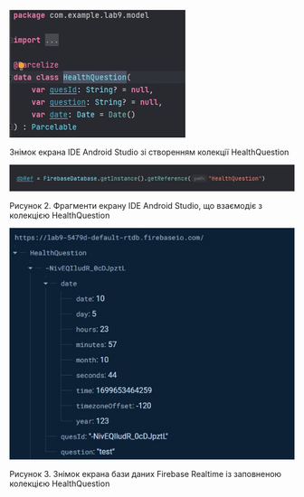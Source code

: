 ![ConstructDB](/3-SoftwareConstruction/2-IDE/ConstructDB.jpg)
<div >
  <p>Знімок екрана IDE Android Studio зі створенням колекції HealthQuestion</p>
</div>

![ConstructDB2](/3-SoftwareConstruction/2-IDE/ConstructDB2.jpg)
<div>
  <p>Рисунок 2. Фрагменти екрану IDE Android Studio, що взаємодіє з колекцією HealthQuestion</p>
</div>

![ConstructDB2](/3-SoftwareConstruction/2-IDE/ConstructDB3.jpg)
<div >
  <p>Рисунок 3. Знімок екрана бази даних Firebase Realtime із заповненою колекцією HealthQuestion</p>
</div>
